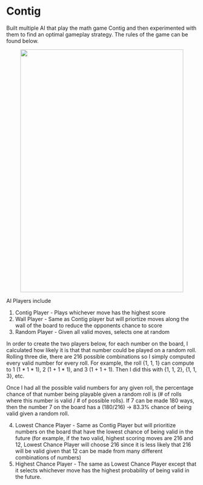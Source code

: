 # Contig
Built multiple AI that play the math game Contig and then experimented with them to find an optimal gameplay strategy. The rules of the game can be found below.

<p align="center">
  <img width="430" height="640" src="https://sites.google.com/a/pvlearners.net/sweigand-games/_/rsrc/1375251341279/contig/Contig.png?height=640&width=430">
</p>

AI Players include
1. Contig Player - Plays whichever move has the highest score
2. Wall Player - Same as Contig player but will priortize moves along the wall of the board to reduce the opponents chance to score
3. Random Player - Given all valid moves, selects one at random

In order to create the two players below, for each number on the board, I calculated how likely it is that that number could be played on a random roll. Rolling three die, there are 216 possible combinations so I simply computed every valid number for every roll. For example, the roll {1, 1, 1} can compute to 1 (1 * 1 * 1), 2 (1 + 1 * 1), and 3 (1 + 1 + 1). Then I did this with {1, 1, 2}, {1, 1, 3}, etc. 

Once I had all the possible valid numbers for any given roll, the percentage chance of that number being playable given a random roll is (# of rolls where this number is valid / # of possible rolls). If 7 can be made 180 ways, then the number 7 on the board has a (180/216) -> 83.3% chance of being valid given a random roll. 

4. Lowest Chance Player - Same as Contig Player but will prioritize numbers on the board that have the lowest chance of being valid in the future (for example, if the two valid, highest scoring moves are 216 and 12, Lowest Chance Player will choose 216 since it is less likely that 216 will be valid given that 12 can be made from many different combinations of numbers)
5. Highest Chance Player - The same as Lowest Chance Player except that it selects whichever move has the highest probability of being valid in the future. 
